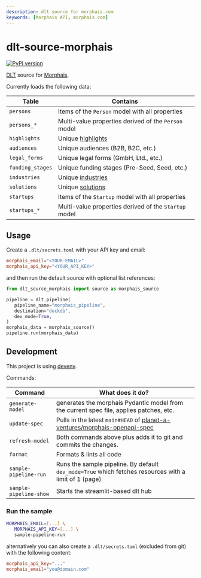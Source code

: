 ```yaml
---
description: dlt source for morphais.com
keywords: [Morphais API, morphais.com]
---
```


# dlt-source-morphais

[![PyPI version](https://img.shields.io/pypi/v/dlt-source-morphais)](https://pypi.org/project/dlt-source-morphais/)

[DLT](https://dlthub.com/) source for [Morphais](https://www.morphais.com/).

Currently loads the following data:

| Table | Contains |
| -- | -- |
| `persons` | Items of the `Person` model with all properties |
| `persons_*` | Multi-value properties derived of the `Person` model |
| `highlights` | Unique [highlights](https://morphais.readme.io/reference/filter-functions#highlights) |
| `audiences` | Unique audiences (B2B, B2C, etc.)  |
| `legal_forms` | Unique legal forms (GmbH, Ltd., etc.) |
| `funding_stages` | Unique funding stages (Pre-Seed, Seed, etc.)  |
| `industries` | Unique [industries](https://morphais.readme.io/reference/filter-functions#industries) |
| `solutions` | Unique [solutions](https://morphais.readme.io/reference/filter-functions#solutions) |
| `startups` | Items of the `Startup` model with all properties |
| `startups_*` | Multi-value properties derived of the `Startup` model |

## Usage

Create a `.dlt/secrets.toml` with your API key and email:

```toml
morphais_email="<YOUR-EMAIL>"
morphais_api_key="<YOUR_API_KEY>"
```

and then run the default source with optional list references:

```py
from dlt_source_morphais import source as morphais_source

pipeline = dlt.pipeline(
   pipeline_name="morphais_pipeline",
   destination="duckdb",
   dev_mode=True,
)
morphais_data = morphais_source()
pipeline.run(morphais_data)
```

## Development

This project is using [devenv](https://devenv.sh/).

Commands:

| Command | What does it do? |
| -- | -- |
| `generate-model` | generates the morphais Pydantic model from the current spec file, applies patches, etc. |
| `update-spec` | Pulls in the latest `main#HEAD` of [planet-a-ventures/morphais-openapi-spec](https://github.com/planet-a-ventures/morphais-openapi-spec) |
| `refresh-model` | Both commands above plus adds it to git and commits the changes. |
| `format` | Formats & lints all code |
| `sample-pipeline-run` | Runs the sample pipeline. By default `dev_mode=True` which fetches resources with a limit of 1 (page) |
| `sample-pipeline-show` | Starts the streamlit-based dlt hub |

### Run the sample

```sh
MORPHAIS_EMAIL=[...] \
   MORPHAIS_API_KEY=[...] \
   sample-pipeline-run
```

alternatively you can also create a `.dlt/secrets.toml`
(excluded from git) with the following content:

```toml
morphais_api_key="..."
morphais_email="you@domain.com"
```
